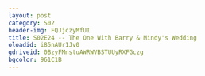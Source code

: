 ```yaml
---
layout: post 
category: S02 
header-img: FQJjczyMfUI 
title: S02E24 -- The One With Barry & Mindy's Wedding 
oloadid: i85nAUr1Jv0 
gdriveid: 0BzyFMnstuAWRWVBSTUUyRXFGczg 
bgcolor: 961C1B
--- 
```

<!--more--> 
